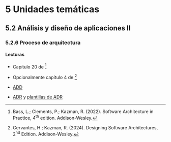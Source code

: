 # 5 Unidades temáticas

## 5.2 Análisis y diseño de aplicaciones II

### 5.2.6 Proceso de arquitectura

#### Lecturas

* Capítulo 20 de [^1]

[^1]: Bass, L.; Clements, P.; Kazman, R. (2022). Software Architecture in
    Practice, 4<sup>th</sup> edition. Addison-Wesley.

* Opcionalmente capítulo 4 de [^2]

[^2]: Cervantes, H.; Kazman, R. (2024). Designing Software Architectures,
    2<sup>nd</sup> Edition. Addison-Wesley.

* [ADD](/2_Tecnicas_y_herramientas/2_06_02_ADD.md)

* [ADR](/4_Conceptos/4_ADR.md) y [plantillas de ADR](/3_Plantillas/3_18_ADR.md)
